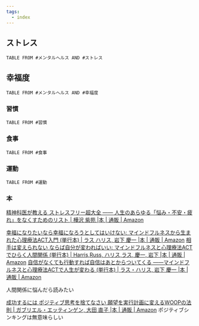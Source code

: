 ```yaml
---
tags:
  - index
---
```

## ストレス
```dataview
TABLE FROM #メンタルヘルス AND #ストレス
```
## 幸福度
```dataview
TABLE FROM #メンタルヘルス AND #幸福度 
```

### 習慣
```dataview
TABLE FROM #習慣 
```

### 食事
```dataview
TABLE FROM #食事 
```

### 運動
```dataview
TABLE FROM #運動 
```


### 本
[精神科医が教える ストレスフリー超大全 ―― 人生のあらゆる「悩み・不安・疲れ」をなくすためのリスト | 樺沢 紫苑 |本 | 通販 | Amazon](https://www.amazon.co.jp/o/ASIN/4478107327/diamondinc-22/)

[幸福になりたいなら幸福になろうとしてはいけない: マインドフルネスから生まれた心理療法ACT入門 (単行本) | ラス ハリス, 岩下 慶一 |本 | 通販 | Amazon](https://www.amazon.co.jp/%E5%B9%B8%E7%A6%8F%E3%81%AB%E3%81%AA%E3%82%8A%E3%81%9F%E3%81%84%E3%81%AA%E3%82%89%E5%B9%B8%E7%A6%8F%E3%81%AB%E3%81%AA%E3%82%8D%E3%81%86%E3%81%A8%E3%81%97%E3%81%A6%E3%81%AF%E3%81%84%E3%81%91%E3%81%AA%E3%81%84-%E3%83%9E%E3%82%A4%E3%83%B3%E3%83%89%E3%83%95%E3%83%AB%E3%83%8D%E3%82%B9%E3%81%8B%E3%82%89%E7%94%9F%E3%81%BE%E3%82%8C%E3%81%9F%E5%BF%83%E7%90%86%E7%99%82%E6%B3%95ACT%E5%85%A5%E9%96%80-%E5%8D%98%E8%A1%8C%E6%9C%AC-%E3%83%A9%E3%82%B9-%E3%83%8F%E3%83%AA%E3%82%B9/dp/4480843078)
[相手は変えられない ならば自分が変わればいい: マインドフルネスと心理療法ACTでひらく人間関係 (単行本) | Harris,Russ, ハリス,ラス, 慶一, 岩下 |本 | 通販 | Amazon](https://www.amazon.co.jp/%E7%9B%B8%E6%89%8B%E3%81%AF%E5%A4%89%E3%81%88%E3%82%89%E3%82%8C%E3%81%AA%E3%81%84-%E3%81%AA%E3%82%89%E3%81%B0%E8%87%AA%E5%88%86%E3%81%8C%E5%A4%89%E3%82%8F%E3%82%8C%E3%81%B0%E3%81%84%E3%81%84-%E3%83%9E%E3%82%A4%E3%83%B3%E3%83%89%E3%83%95%E3%83%AB%E3%83%8D%E3%82%B9%E3%81%A8%E5%BF%83%E7%90%86%E7%99%82%E6%B3%95ACT%E3%81%A7%E3%81%B2%E3%82%89%E3%81%8F%E4%BA%BA%E9%96%93%E9%96%A2%E4%BF%82-Russ-Harris/dp/4480843183/ref=pd_bxgy_d_sccl_1/358-0743587-1088863?pd_rd_w=t3xwk&content-id=amzn1.sym.5773d2b1-1110-481e-bc73-38bad5475a70&pf_rd_p=5773d2b1-1110-481e-bc73-38bad5475a70&pf_rd_r=KGMGF3PJ7FVMT2PZ44SD&pd_rd_wg=iqUvv&pd_rd_r=9a2d17bc-3657-4845-8d88-2e259b488f74&pd_rd_i=4480843183&psc=1)
[自信がなくても行動すれば自信はあとからついてくる ――マインドフルネスと心理療法ACTで人生が変わる (単行本) | ラス・ハリス, 岩下 慶一 |本 | 通販 | Amazon](https://www.amazon.co.jp/%E8%87%AA%E4%BF%A1%E3%81%8C%E3%81%AA%E3%81%8F%E3%81%A6%E3%82%82%E8%A1%8C%E5%8B%95%E3%81%99%E3%82%8C%E3%81%B0%E8%87%AA%E4%BF%A1%E3%81%AF%E3%81%82%E3%81%A8%E3%81%8B%E3%82%89%E3%81%A4%E3%81%84%E3%81%A6%E3%81%8F%E3%82%8B-%E2%80%95%E2%80%95%E3%83%9E%E3%82%A4%E3%83%B3%E3%83%89%E3%83%95%E3%83%AB%E3%83%8D%E3%82%B9%E3%81%A8%E5%BF%83%E7%90%86%E7%99%82%E6%B3%95ACT%E3%81%A7%E4%BA%BA%E7%94%9F%E3%81%8C%E5%A4%89%E3%82%8F%E3%82%8B-%E5%8D%98%E8%A1%8C%E6%9C%AC-%E3%83%A9%E3%82%B9%E3%83%BB%E3%83%8F%E3%83%AA%E3%82%B9/dp/4480843213/ref=pd_bxgy_d_sccl_2/358-0743587-1088863?pd_rd_w=t3xwk&content-id=amzn1.sym.5773d2b1-1110-481e-bc73-38bad5475a70&pf_rd_p=5773d2b1-1110-481e-bc73-38bad5475a70&pf_rd_r=KGMGF3PJ7FVMT2PZ44SD&pd_rd_wg=iqUvv&pd_rd_r=9a2d17bc-3657-4845-8d88-2e259b488f74&pd_rd_i=4480843213&psc=1)

人間関係に悩んだら読みたい

[成功するには ポジティブ思考を捨てなさい 願望を実行計画に変えるWOOPの法則 | ガブリエル・エッティンゲン, 大田 直子 |本 | 通販 | Amazon](https://www.amazon.co.jp/%E6%88%90%E5%8A%9F%E3%81%99%E3%82%8B%E3%81%AB%E3%81%AF-%E3%83%9D%E3%82%B8%E3%83%86%E3%82%A3%E3%83%96%E6%80%9D%E8%80%83%E3%82%92%E6%8D%A8%E3%81%A6%E3%81%AA%E3%81%95%E3%81%84-%E9%A1%98%E6%9C%9B%E3%82%92%E5%AE%9F%E8%A1%8C%E8%A8%88%E7%94%BB%E3%81%AB%E5%A4%89%E3%81%88%E3%82%8BWOOP%E3%81%AE%E6%B3%95%E5%89%87-%E3%82%AC%E3%83%96%E3%83%AA%E3%82%A8%E3%83%AB%E3%83%BB%E3%82%A8%E3%83%83%E3%83%86%E3%82%A3%E3%83%B3%E3%82%B2%E3%83%B3/dp/4062194732)
ポジティブシンキングは無意味らしい
